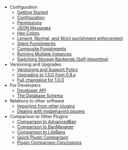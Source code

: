 * Configuration
  * [Getting Started](Getting-Started)
  * [Configuration](Configuration)
  * [Permissions](Permissions)
  * [JSON Messages](JSON-Messages)
  * [Hex Colors](Color-Codes)
  * [Lenient, Normal, and Strict punishment enforcement](Punishment-Enforcement_-Lenient,-Normal,-and-Strict-settings)
  * [Silent Punishments](Silent-Punishments)
  * [Composite Punishments](Guide-to-Composite-Punishments)
  * [Running Multiple Instances](Running-Multiple-Instances)
  * [Switching Storage Backends (Self-Importing)](Self-Importing)
* Versioning and Upgrades
  * [Versioning and Support Policy](Versioning-and-Support-Policies)
  * [Upgrading to 1.0.0 from 0.8.x](Upgrading-to-LibertyBans-1.0.0-from-0.8.x)
  * [Full changelog for 1.0.0](Changes-in-LibertyBans-1.0.0)
* For Developers
  * [Developer API](Developer-API)
  * [The Database Schema](The-Database-Schema)
* Relations to other software
  * [Importing from other plugins](Importing-from-Other-Plugins)
  * [Dealing with misbehaving plugins](Event-was-previously-blocked-by-the-server-or-another-plugin...)
* Comparison to Other Plugins
  * [Comparison to AdvancedBan](Comparison-to-AdvancedBan)
  * [Comparison to BanManager](Comparison-to-BanManager)
  * [Comparison to LiteBans](Comparison-to-LiteBans)
  * [Quick Plugin Comparison](Quick-Plugin-Comparison)
  * [Plugin Comparison Conclusions](Plugin-Comparison-Conclusions)
